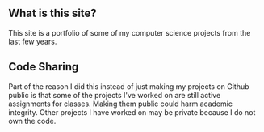 ## What is this site?
This site is a portfolio of some of my computer science projects
from the last few years.


## Code Sharing
Part of the reason I did this instead of just making my projects on
Github public is that some of the projects I've worked on are still 
active assignments for classes. Making them public could harm
academic integrity. Other projects I have worked on may be private
because I do not own the code.